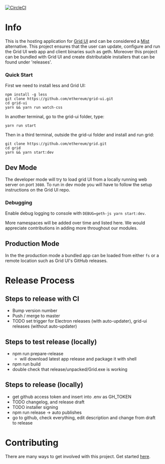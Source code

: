 [![CircleCI](https://circleci.com/gh/ethereum/grid/tree/master.svg?style=svg)](https://circleci.com/gh/ethereum/grid/tree/master)

# Info

This is the hosting application for [Grid UI](https://github.com/ethereum/grid-ui) and can be considered a [Mist](https://github.com/ethereum/Mist) alternative.
This project ensures that the user can update, configure and run the Grid UI web app and client binaries such as geth.
Moreover this project can be bundled with Grid UI and create distributable installers that can be found under 'releases'.

### Quick Start

First we need to install less and Grid UI:

```
npm install -g less
git clone https://github.com/ethereum/grid-ui.git
cd grid-ui
yarn && yarn run watch-css
```

In another terminal, go to the grid-ui folder, type:

```
yarn run start
```

Then in a third terminal, outside the grid-ui folder and install and run grid:

```
git clone https://github.com/ethereum/grid.git
cd grid
yarn && yarn start:dev
```

## Dev Mode

The developer mode will try to load grid UI from a locally running web server on port `3080`. To run in dev mode you will have to follow the setup instructions on the Grid UI repo.

### Debugging

Enable debug logging to console with `DEBUG=geth-js yarn start:dev`.

More namespaces will be added over time and listed here. We would appreciate contributions in adding more throughout our modules.

## Production Mode

In the the production mode a bundled app can be loaded from either `fs` or a remote location such as Grid UI's GitHub releases.

# Release Process

## Steps to release with CI

- Bump version number
- Push / merge to master
- TODO set trigger for Electron releases (with auto-updater), grid-ui releases (without auto-updater)

## Steps to test release (locally)

- npm run prepare-release
  - will download latest app release and package it with shell
- npm run build
- double check that release/unpacked/Grid.exe is working

## Steps to release (locally)

- get github access token and insert into .env as GH_TOKEN
- TODO changelog, and release draft
- TODO installer signing
- npm run release -> auto publishes
- go to github, check everything, edit description and change from draft to release

# Contributing

There are many ways to get involved with this project. Get started [here](/docs/CONTRIBUTING.md).
